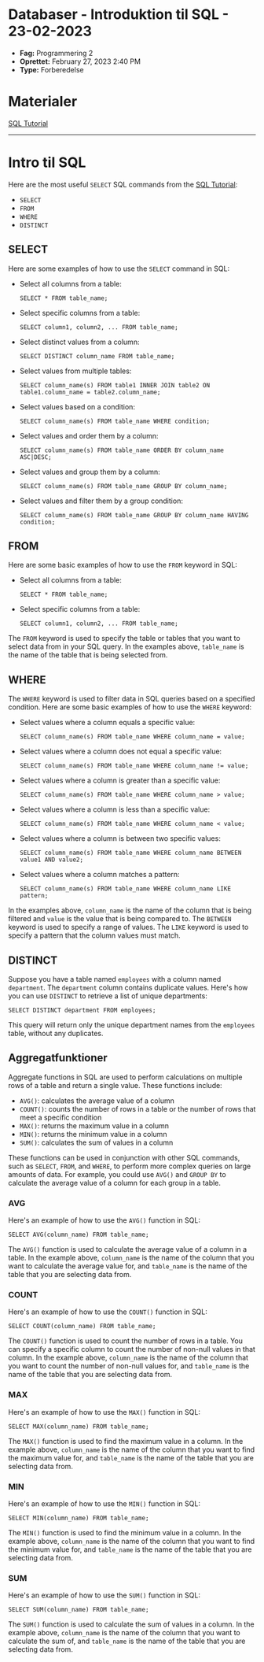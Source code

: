 # Databaser - Introduktion til SQL - 23-02-2023

- **Fag:** Programmering 2
- **Oprettet:** February 27, 2023 2:40 PM
- **Type:** Forberedelse

# Materialer

[SQL Tutorial](https://github.com/Teller501/KEA_Notesbog/blob/main/Programmering2/Materialer/SQL%20Tutorial%2076e2a12128cb47c9b6b1e7b51f1d4e31.md)

---

# Intro til SQL

Here are the most useful `SELECT` SQL commands from the [SQL Tutorial](Databaser%20-%20Introduktion%20til%20SQL%20-%2023-02-2023%201324be59a18b49419052db32904a5052/SQL%20Tutorial%2076e2a12128cb47c9b6b1e7b51f1d4e31.md):

- `SELECT`
- `FROM`
- `WHERE`
- `DISTINCT`

## SELECT

Here are some examples of how to use the `SELECT` command in SQL:

- Select all columns from a table:
    
    ```
    SELECT * FROM table_name;
    
    ```
    
- Select specific columns from a table:
    
    ```
    SELECT column1, column2, ... FROM table_name;
    
    ```
    
- Select distinct values from a column:
    
    ```
    SELECT DISTINCT column_name FROM table_name;
    
    ```
    
- Select values from multiple tables:
    
    ```
    SELECT column_name(s) FROM table1 INNER JOIN table2 ON table1.column_name = table2.column_name;
    
    ```
    
- Select values based on a condition:
    
    ```
    SELECT column_name(s) FROM table_name WHERE condition;
    
    ```
    
- Select values and order them by a column:
    
    ```
    SELECT column_name(s) FROM table_name ORDER BY column_name ASC|DESC;
    
    ```
    
- Select values and group them by a column:
    
    ```
    SELECT column_name(s) FROM table_name GROUP BY column_name;
    
    ```
    
- Select values and filter them by a group condition:
    
    ```
    SELECT column_name(s) FROM table_name GROUP BY column_name HAVING condition;
    
    ```
    

## FROM

Here are some basic examples of how to use the `FROM` keyword in SQL:

- Select all columns from a table:
    
    ```
    SELECT * FROM table_name;
    
    ```
    
- Select specific columns from a table:
    
    ```
    SELECT column1, column2, ... FROM table_name;
    
    ```
    

The `FROM` keyword is used to specify the table or tables that you want to select data from in your SQL query. In the examples above, `table_name` is the name of the table that is being selected from.

## WHERE

The `WHERE` keyword is used to filter data in SQL queries based on a specified condition. Here are some basic examples of how to use the `WHERE` keyword:

- Select values where a column equals a specific value:
    
    ```
    SELECT column_name(s) FROM table_name WHERE column_name = value;
    
    ```
    
- Select values where a column does not equal a specific value:
    
    ```
    SELECT column_name(s) FROM table_name WHERE column_name != value;
    
    ```
    
- Select values where a column is greater than a specific value:
    
    ```
    SELECT column_name(s) FROM table_name WHERE column_name > value;
    
    ```
    
- Select values where a column is less than a specific value:
    
    ```
    SELECT column_name(s) FROM table_name WHERE column_name < value;
    
    ```
    
- Select values where a column is between two specific values:
    
    ```
    SELECT column_name(s) FROM table_name WHERE column_name BETWEEN value1 AND value2;
    
    ```
    
- Select values where a column matches a pattern:
    
    ```
    SELECT column_name(s) FROM table_name WHERE column_name LIKE pattern;
    
    ```
    

In the examples above, `column_name` is the name of the column that is being filtered and `value` is the value that is being compared to. The `BETWEEN` keyword is used to specify a range of values. The `LIKE` keyword is used to specify a pattern that the column values must match.

## DISTINCT

Suppose you have a table named `employees` with a column named `department`. The `department` column contains duplicate values. Here's how you can use `DISTINCT` to retrieve a list of unique departments:

```
SELECT DISTINCT department FROM employees;

```

This query will return only the unique department names from the `employees` table, without any duplicates.

## Aggregatfunktioner

Aggregate functions in SQL are used to perform calculations on multiple rows of a table and return a single value. These functions include:

- `AVG()`: calculates the average value of a column
- `COUNT()`: counts the number of rows in a table or the number of rows that meet a specific condition
- `MAX()`: returns the maximum value in a column
- `MIN()`: returns the minimum value in a column
- `SUM()`: calculates the sum of values in a column

These functions can be used in conjunction with other SQL commands, such as `SELECT`, `FROM`, and `WHERE`, to perform more complex queries on large amounts of data. For example, you could use `AVG()` and `GROUP BY` to calculate the average value of a column for each group in a table.

### AVG

Here's an example of how to use the `AVG()` function in SQL:

```
SELECT AVG(column_name) FROM table_name;

```

The `AVG()` function is used to calculate the average value of a column in a table. In the example above, `column_name` is the name of the column that you want to calculate the average value for, and `table_name` is the name of the table that you are selecting data from.

### COUNT

Here's an example of how to use the `COUNT()` function in SQL:

```
SELECT COUNT(column_name) FROM table_name;

```

The `COUNT()` function is used to count the number of rows in a table. You can specify a specific column to count the number of non-null values in that column. In the example above, `column_name` is the name of the column that you want to count the number of non-null values for, and `table_name` is the name of the table that you are selecting data from.

### MAX

Here's an example of how to use the `MAX()` function in SQL:

```
SELECT MAX(column_name) FROM table_name;

```

The `MAX()` function is used to find the maximum value in a column. In the example above, `column_name` is the name of the column that you want to find the maximum value for, and `table_name` is the name of the table that you are selecting data from.

### MIN

Here's an example of how to use the `MIN()` function in SQL:

```
SELECT MIN(column_name) FROM table_name;

```

The `MIN()` function is used to find the minimum value in a column. In the example above, `column_name` is the name of the column that you want to find the minimum value for, and `table_name` is the name of the table that you are selecting data from.

### SUM

Here's an example of how to use the `SUM()` function in SQL:

```
SELECT SUM(column_name) FROM table_name;

```

The `SUM()` function is used to calculate the sum of values in a column. In the example above, `column_name` is the name of the column that you want to calculate the sum of, and `table_name` is the name of the table that you are selecting data from.
